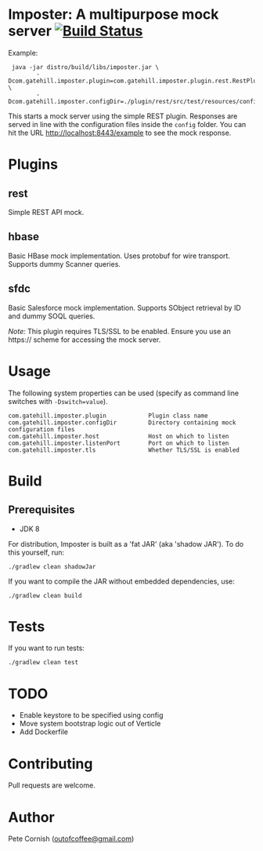 # Imposter: A multipurpose mock server [![Build Status](https://travis-ci.org/outofcoffee/imposter.svg?branch=master)](https://travis-ci.org/outofcoffee/imposter)

Example:

     java -jar distro/build/libs/imposter.jar \
            -Dcom.gatehill.imposter.plugin=com.gatehill.imposter.plugin.rest.RestPluginImpl \
            -Dcom.gatehill.imposter.configDir=./plugin/rest/src/test/resources/config

This starts a mock server using the simple REST plugin. Responses are served in line with the configuration files
inside the `config` folder. You can hit the URL [http://localhost:8443/example](http://localhost:8443/example) 
to see the mock response.

# Plugins

## rest

Simple REST API mock.

## hbase

Basic HBase mock implementation. Uses protobuf for wire transport. Supports dummy Scanner queries.

## sfdc

Basic Salesforce mock implementation. Supports SObject retrieval by ID and dummy SOQL queries.

_Note:_ This plugin requires TLS/SSL to be enabled. Ensure you use an https:// scheme for accessing the mock server.

# Usage

The following system properties can be used (specify as command line switches with `-Dswitch=value`). 

    com.gatehill.imposter.plugin            Plugin class name
    com.gatehill.imposter.configDir         Directory containing mock configuration files
    com.gatehill.imposter.host              Host on which to listen
    com.gatehill.imposter.listenPort        Port on which to listen
    com.gatehill.imposter.tls               Whether TLS/SSL is enabled

# Build

## Prerequisites

* JDK 8

For distribution, Imposter is built as a 'fat JAR' (aka 'shadow JAR'). To do this yourself, run:

    ./gradlew clean shadowJar

If you want to compile the JAR without embedded dependencies, use:

    ./gradlew clean build

# Tests

If you want to run tests:

    ./gradlew clean test

# TODO

* Enable keystore to be specified using config
* Move system bootstrap logic out of Verticle
* Add Dockerfile

# Contributing

Pull requests are welcome.

# Author

Pete Cornish (outofcoffee@gmail.com)
